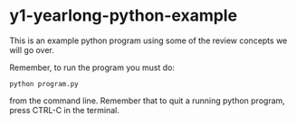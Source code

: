 y1-yearlong-python-example
==========================
This is an example python program using some of the review concepts we will go over. 

Remember, to run the program you must do: 

    python program.py

from the command line. Remember that to quit a running python program, press CTRL-C in the terminal.  
